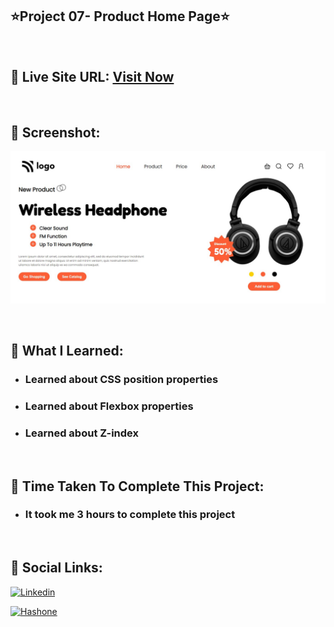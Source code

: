 ## ⭐Project 07- Product Home Page⭐

<br>

## 📌 Live Site URL: <a href="https://07product-homepage.netlify.app//">**Visit Now**</a>

<br>

## 📌 Screenshot:

![project1](./images/project7.png)

<br>

## 📌 What I Learned:

- ### Learned about CSS position properties
- ### Learned about Flexbox properties
- ### Learned about Z-index
<br>

## 📌 Time Taken To Complete This Project:

- ### It took me 3 hours to complete this project

<br>

## 📌 Social Links:

[![Linkedin](https://img.shields.io/badge/LinkedIn-0077B5?style=for-the-badge&logo=linkedin&logoColor=white)](https://www.linkedin.com/in/nikhilkhetan17/)

[![Hashone](https://img.shields.io/badge/Hashnode-2962FF?style=for-the-badge&logo=hashnode&logoColor=white)](https://nikhilkhetan.hashnode.dev/)
